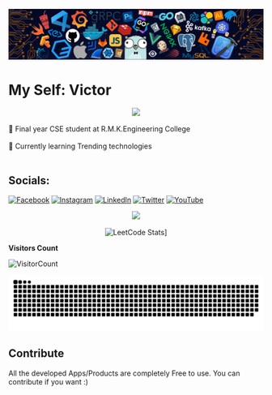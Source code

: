 <p align="center"><img src="https://raw.githubusercontent.com/KevinPatel04/KevinPatel04/master/header.png"></p>


# My Self: Victor
<p align="center">
  <img src="https://readme-typing-svg.herokuapp.com?color=0d8eceF&size=30&center=true&vCenter=true&width=550&height=70&lines=Hey+There+👋,+I'm+vijay+prasad;+An+Software+Engineer+;Data+Analyst+;An+UX+Designe+;">
</p>
 💫 Final year CSE student at R.M.K.Engineering College<br><br>💫 Currently learning Trending technologies <br><br>

## Socials:
[![Facebook](https://img.shields.io/badge/Facebook-%231877F2.svg?logo=Facebook&logoColor=white)](https://www.facebook.com/Victor.Vijay.Prasad) [![Instagram](https://img.shields.io/badge/Instagram-%23E4405F.svg?logo=Instagram&logoColor=white)](https://www.instagram.com/victor_vijay_prasad/) [![LinkedIn](https://img.shields.io/badge/LinkedIn-%230077B5.svg?logo=linkedin&logoColor=white)](https://www.linkedin.com/in/vijayprasadn/) [![Twitter](https://img.shields.io/badge/Twitter-%231DA1F2.svg?logo=Twitter&logoColor=white)](https://twitter.com/VijayPrasadN) [![YouTube](https://img.shields.io/badge/YouTube-%23FF0000.svg?logo=YouTube&logoColor=white)](https://www.youtube.com/@vijayprasadn9607)
<div align="center" width=100%>

<!-- ![](https://github-readme-stats.vercel.app/api?username=VictorVijayprasad&theme=prussian&hide_border=true&include_all_commits=true&count_private=false)<br/> -->
![](https://github-readme-streak-stats.herokuapp.com/?user=VictorVijayprasad&theme=prussian&hide_border=true)<br/>
<!-- ![](https://github-readme-stats.vercel.app/api/top-langs/?username=VictorVijayprasad&theme=prussian&hide_border=true&include_all_commits=true&count_private=false&layout=compact) -->

![LeetCode Stats](https://leetcard.jacoblin.cool/VIJAYPRASAD?theme=nord&animation=true&font=Roboto%20Mono)]
</div>


**Visitors Count** 

![VisitorCount](https://profile-counter.glitch.me/{VictorVijayprasad}/count.svg) </div>




![GitHub Snake dark](https://raw.githubusercontent.com/Platane/snk/output/github-contribution-grid-snake.svg)
</div>

## Contribute ##
All the developed Apps/Products are completely Free to use. You can contribute if you want :)<br><br>
